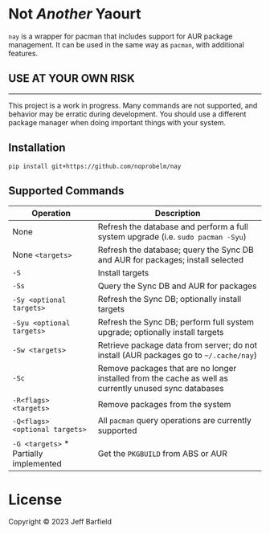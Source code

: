 # Not *Another* Yaourt

`nay` is a wrapper for pacman that includes support for AUR package management. It can be used in the same way as `pacman`, with additional features.


## USE AT YOUR OWN RISK
---
This project is a work in progress. Many commands are not supported, and behavior may be erratic during development. You should use a different package manager when doing important things with your system.

## Installation

```
pip install git+https://github.com/noprobelm/nay
```

## Supported Commands

| Operation                              | Description                                                                                            |
|----------------------------------------|--------------------------------------------------------------------------------------------------------|
| None                                   | Refresh the database and perform a full system upgrade (i.e. `sudo pacman -Syu`)                       |
| None `<targets>`                       | Refresh the database; query the Sync DB and AUR for packages; install selected                         |
| `-S`                                   | Install targets                                                                                        |
| `-Ss`                                  | Query the Sync DB and AUR for packages                                                                 |
| `-Sy <optional targets>`               | Refresh the Sync DB; optionally install targets                                                        |
| `-Syu <optional targets>`              | Refresh the Sync DB; perform full system upgrade; optionally install targets                           |
| `-Sw <targets>`                        | Retrieve package data from server; do not install (AUR packages go to `~/.cache/nay`)               |
| `-Sc`                                  | Remove packages that are no longer installed from the cache as well as currently unused sync databases |
| `-R<flags> <targets>`                  | Remove packages from the system                                                                        |
| `-Q<flags> <optional targets>`         | All `pacman` query operations are currently supported                                                  |
| `-G <targets>` * Partially implemented | Get the `PKGBUILD` from ABS or AUR                                                                     |


# License

Copyright © 2023 Jeff Barfield

